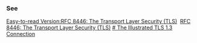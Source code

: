 ### See
[Easy-to-read Version:RFC 8446: The Transport Layer Security (TLS)](https://www.davidwong.fr/tls13/#section-10)
 [RFC 8446: The Transport Layer Security (TLS)](https://tools.ietf.org/html/rfc8446)
[# The Illustrated TLS 1.3 Connection](https://tls13.xargs.org/)
